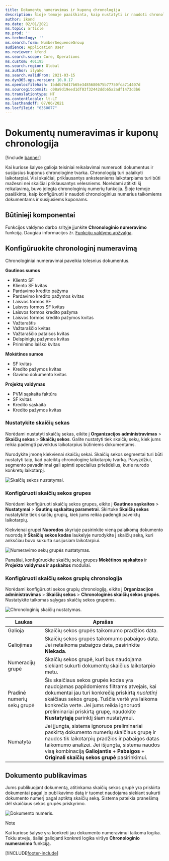 ```yaml
---
title: Dokumentų numeravimas ir kuponų chronologija
description: Šioje temoje paaiškinta, kaip nustatyti ir naudoti chronologinius numerius taikomiems dokumentams ir susijusiems kuponams.
author: ikond
ms.date: 02/01/2021
ms.topic: article
ms.prod: ''
ms.technology: ''
ms.search.form: NumberSequenceGroup
audience: Application User
ms.reviewer: kfend
ms.search.scope: Core, Operations
ms.custom: 401195
ms.search.region: Global
ms.author: ilyako
ms.search.validFrom: 2021-03-15
ms.dyn365.ops.version: 10.0.17
ms.openlocfilehash: 1bddb76d17b65e3485680675b77750fca714407d
ms.sourcegitcommit: c08a9d19eed1df03f32442ddb65a2adf1473d3b6
ms.translationtype: HT
ms.contentlocale: lt-LT
ms.lasthandoff: 07/06/2021
ms.locfileid: "6350077"
---
```

# <a name="numbering-documents-and-vouchers-chronologically"></a>Dokumentų numeravimas ir kuponų chronologija

[!include [banner](../includes/banner.md)]


Kai kuriose šalyse galioja teisiniai reikalavimai numeruoti dokumentus ir susijusius kuponus chronologine tvarka. Chronologiją turi palaikyti laikotarpiai. Visi skaičiai, priklausantys ankstesniems laikotarpiams turi būti mažesni nei skaičiai priklausantys vėlesniems. Norėdami atitikti šį reikalavimą, buvo įdiegta chronologinių numerių funkcija. Šioje temoje paaiškinta, kaip konfigūruoti ir naudoti chronologinius numerius taikomiems dokumentams ir susijusiems kuponams.

## <a name="prerequisites"></a>Būtinieji komponentai

Funkcijos valdymo darbo srityje įjunkite **Chronologinio numeravimo** funkciją. Daugiau informacijos žr. [Funkcijų valdymo apžvalga](../../fin-ops-core/fin-ops/get-started/feature-management/feature-management-overview.md).

## <a name="configure-chronological-numbering"></a>Konfigūruokite chronologinį numeravimą

Chronologiniai numeravimai paveikia tolesnius dokumentus.

**Gautinos sumos**
- Kliento SF
- Kliento SF kvitas
- Pardavimo kredito pažyma
- Pardavimo kredito pažymos kvitas
- Laisvos formos SF
- Laisvos formos SF kvitas
- Laisvos formos kredito pažyma
- Laisvos formos kredito pažymos kvitas
- Važtaraštis
- Važtaraščio kvitas
- Važtaraščio pataisos kvitas
- Delspinigių pažymos kvitas
- Priminimo laiško kvitas

**Mokėtinos sumos**
- SF kvitas
- Kredito pažymos kvitas
- Gavimo dokumento kvitas

**Projektų valdymas**
- PVM sąskaita faktūra
- SF kvitas
- Kredito sąskaita
- Kredito pažymos kvitas 

### <a name="define-number-sequences"></a>Nustatykite skaičių sekas

Norėdami nustatyti skaičių sekas, eikite į **Organizacijos administravimas** > **Skaičių sekos** > **Skaičių sekos**. Galite nustatyti tiek skaičių sekų, kiek jums reikia padengti paveiktus laikotarpius būtiniems dokumentams. 

Nurodykite įmonę kiekvienai skaičių sekai. Skaičių sekos segmentai turi būti nustatyti taip, kad pateiktų chronologinę laikotarpių tvarką. Pavyzdžiui, segmento pavadinimai gali apimti specialius priešdėlius, kurie nurodo konkretų laikotarpį.

![Skaičių sekos nustatymai.](media/chrono-num-sequence.jpg)

### <a name="configure-number-sequence-groups"></a>Konfigūruoti skaičių sekos grupes

Norėdami konfigūruoti skaičių sekos grupes, eikite į **Gautinos sąskaitos** > **Nustatymai** > **Gautinų sąskaitaų parametrai**. Skirtuke **Skaičių sekos** nustatykite tiek skaičių grupių, kiek jums reikia padengti paveiktų laikotarpių. 

Kiekvienai grupei **Nuorodos** skyriuje pasirinkite vieną palaikomą dokumento nuorodą ir **Skaičių sekos kodas** laukelyje nurodykite į skaičių seką, kuri anksčiau buvo sukurta susijusiam laikotarpiui.

![Numeravimo sekų grupės nustatymas.](media/chrono-num-sequence-group.jpg)

Panašiai, konfigūruokite skaičių sekų grupes **Mokėtinos sąskaitos** ir **Projekto valdymas ir apskaitos** moduliai.

### <a name="configure-number-sequence-groups-chronology"></a>Konfigūruoti skaičių sekos grupių chronologija

Norėdami konfigūruoti sekos grupių chronologiją, eikite į **Organizacijos administravimas** > **Skaičių sekos** > **Chronologinės skaičių sekos grupės**. Nustatykite taikomas sąlygas skaičių sekos grupėms.

![Chronologinių skaičių nustatymas.](media/chrono-num-sequence-group-period.jpg)

| Laukas            | Aprašas                                                                                                                                                                                                                                                                                                                                                                                   |
|---------------------|------------------------------------------------------------------------------------------------------------------------------------------------------------------------------------------------------------------------------------------------------------------------------------------------------------------------------------------------------------------------------------------------|
| Galioja  | Skaičių sekos grupės taikomumo pradžios data. |
| Galiojimas      | Skaičių sekos grupės taikomumo pabaigos data. Jei netaikoma pabaigos data, pasirinkite **Niekada**. |
| Numeracijų grupė | Skaičių sekos grupė, kuri bus naudojama siekiant sukurti dokumentų skaičius laikotarpio metu. |
| Pradinė numerių sekų grupė | Šis skaičiaus sekos grupės kodas yra naudojamas papildomiems filtrams atvejais, kai dokumentai jau turi konkrečią priskirtą *nuolatinį* skaičiaus sekos grupę. Tuščia vertė yra laikoma konkrečia verte. Jei jums reikia ignoruoti preliminariai priskirtą grupę, naudokite **Nustatytąją** parinktį šiam nustatymui. |
| Numatyta | Jei įjungta, sistema ignoruos preliminariai paskirtą dokumento numerių skaičiaus grupę ir naudos tik laikotarpių pradžios ir pabaigos datas taikomumo analizei. Jei išjungta, sistema naudos visą kombinaciją **Galiojantis** + **Pabaigos** + **Originali skaičių sekos grupė** pasirinkimui. |

## <a name="document-posting"></a>Dokumento publikavimas
Jums publikuojant dokumentą, atitinkama skaičių sekos grupė yra priskirta dokumentai pagal jo publikavimo datą ir tuomet naudojama siekiant sukurti dokumento numerį pagal aptiktą skaičių seką. Sistema pateikia pranešimą dėl skaičiaus sekos grupės priskyrimo.

![Dokumento numeris.](media/chrono-num-sequence-fti.jpg)

> [!NOTE]
> Kai kuriose šalyse yra konkreti jau dokumento numeravimui taikoma logika. Tokiu atveju, šaliai galiojanti konkreti logika viršys **Chronologinio numeravimo** funkciją.


[!INCLUDE[footer-include](../../includes/footer-banner.md)]
